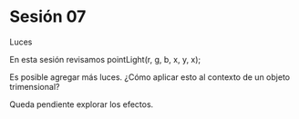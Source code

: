 # Sesión 07

Luces 

En esta sesión revisamos pointLight(r, g, b, x, y, x);

Es posible agregar más luces. ¿Cómo aplicar esto al contexto de un objeto trimensional?

Queda pendiente explorar los efectos. 
